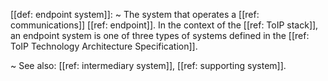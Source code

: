 [[def: endpoint system]]:
~ The system that operates a [[ref: communications]] [[ref: endpoint]]. In the context of the [[ref: ToIP stack]], an endpoint system is one of three types of systems defined in the [[ref: ToIP Technology Architecture Specification]].

~ See also: [[ref: intermediary system]], [[ref: supporting system]].


